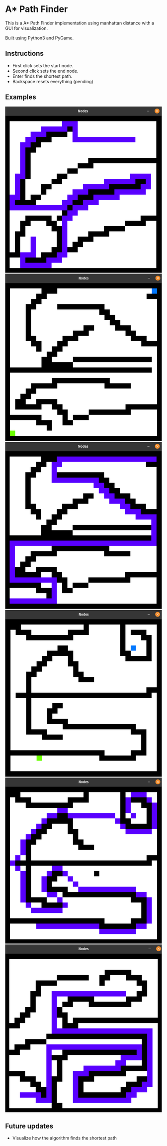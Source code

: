 # A* Path Finder
This is a A* Path Finder implementation using manhattan distance with a GUI for visualization.

Built using Python3 and PyGame.

## Instructions
- First click sets the start node.
- Second click sets the end node.
- Enter finds the shortest path.
- Backspace resets everything (pending)

## Examples
<img src="/Photos/Example.png">
<img src="/Photos/Example2.png">
<img src="/Photos/Example3.png">
<img src="/Photos/Example4.png">
<img src="/Photos/Example5.png">
<img src="/Photos/Example6.png">

## Future updates
- Visualize how the algorithm finds the shortest path
